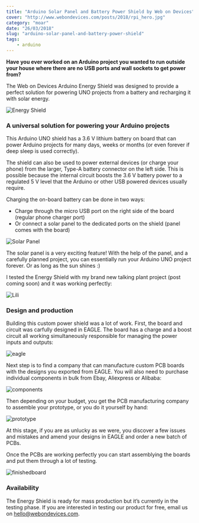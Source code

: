 ```yaml
---
title: "Arduino Solar Panel and Battery Power Shield by Web on Devices"
cover: "http://www.webondevices.com/posts/2018/rpi_hero.jpg"
category: "moar"
date: "26/03/2018"
slug: "arduino-solar-panel-and-battery-power-shield"
tags:
    - arduino
---
```


**Have you ever worked on an Arduino project you wanted to run outside your house where there are no USB ports and wall sockets to get power from?**

The Web on Devices Arduino Energy Shield was designed to provide a perfect solution for powering UNO projects from a battery and recharging it with solar energy.

![Energy Shield]()

### A universal solution for powering your Arduino projects

This Arduino UNO shield has a 3.6 V lithium battery on board that can power Arduino projects for many days, weeks or months (or even forever if deep sleep is used correctly). 

The shield can also be used to power external devices (or charge your phone) from the larger, Type-A battery connector on the left side. This is possible because the internal circuit boosts the 3.6 V battery power to a regulated 5 V level that the Arduino or other USB powered devices usually require.

Charging the on-board battery can be done in two ways:
 - Charge through the micro USB port on the right side of the board (regular phone charger port)
 - Or connect a solar panel to the dedicated ports on the shield (panel comes with the board)

![Solar Panel]()

The solar panel is a very exciting feature! With the help of the panel, and a carefully planned project, you can essentially run your Arduino UNO project forever. Or as long as the sun shines :)

I tested the Energy Shield with my brand new talking plant project (post coming soon) and it was working perfectly:

![Lili]()

### Design and production

Building this custom power shield was a lot of work. First, the board and circuit was carfully designed in EAGLE. The board has a charge and a boost circuit all working simultaneously responsible for managing the power inputs and outputs:

![eagle]()

Next step is to find a company that can manufacture custom PCB boards with the designs you exported from EAGLE. You will also need to purchase individual components in bulk from Ebay, Aliexpress or Alibaba:

![components]()

Then depending on your budget, you get the PCB manufacturing company to assemble your prototype, or you do it yourself by hand:

![prototype]()

At this stage, if you are as unlucky as we were, you discover a few issues and mistakes and amend your designs in EAGLE and order a new batch of PCBs.

Once the PCBs are working perfectly you can start assemblying the boards and put them through a lot of testing.

![finishedboard]()


### Availability

The Energy Shield is ready for mass production but it’s currently in the testing phase. If you are interested in testing our product for free, email us on [hello@webondevices.com](hello@webondevices.com).

